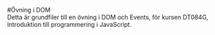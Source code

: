 #Övning i DOM   
Detta är grundfiler till en övning i DOM och Events, för kursen DT084G, Introduktion till programmering i JavaScript.